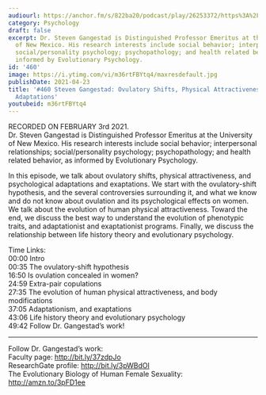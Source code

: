 ```yaml
---
audiourl: https://anchor.fm/s/822ba20/podcast/play/26253372/https%3A%2F%2Fd3ctxlq1ktw2nl.cloudfront.net%2Fstaging%2F2021-1-5%2Fc63d5829-d724-efe6-ad84-d218d37c293d.m4a
category: Psychology
draft: false
excerpt: Dr. Steven Gangestad is Distinguished Professor Emeritus at the University
  of New Mexico. His research interests include social behavior; interpersonal relationships;
  social/personality psychology; psychopathology; and health related behavior, as
  informed by Evolutionary Psychology.
id: '460'
image: https://i.ytimg.com/vi/m36rtFBYtq4/maxresdefault.jpg
publishDate: 2021-04-23
title: '#460 Steven Gangestad: Ovulatory Shifts, Physical Attractiveness, and Psychological
  Adaptations'
youtubeid: m36rtFBYtq4
---
```

<div class="timelinks">

RECORDED ON FEBRUARY 3rd 2021.  
Dr. Steven Gangestad is Distinguished Professor Emeritus at the University of New Mexico. His research interests include social behavior; interpersonal relationships; social/personality psychology; psychopathology; and health related behavior, as informed by Evolutionary Psychology.

In this episode, we talk about ovulatory shifts, physical attractiveness, and psychological adaptations and exaptations. We start with the ovulatory-shift hypothesis, and the several controversies surrounding it, and what we know and do not know about ovulation and its psychological effects on women. We talk about the evolution of human physical attractiveness. Toward the end, we discuss the best way to understand the evolution of phenotypic traits, and adaptationist and exaptationist programs. Finally, we discuss the relationship between life history theory and evolutionary psychology.

Time Links:  
<time>00:00</time> Intro  
<time>00:35</time> The ovulatory-shift hypothesis  
<time>16:50</time> Is ovulation concealed in women?  
<time>24:59</time> Extra-pair copulations  
<time>27:35</time> The evolution of human physical attractiveness, and body modifications  
<time>37:05</time> Adaptationism, and exaptations  
<time>43:06</time> Life history theory and evolutionary psychology  
<time>49:42</time> Follow Dr. Gangestad’s work!

---

Follow Dr. Gangestad’s work:  
Faculty page: http://bit.ly/37zdpJo  
ResearchGate profile: http://bit.ly/3pWBdOl  
The Evolutionary Biology of Human Female Sexuality: http://amzn.to/3pFD1ee
</div>

